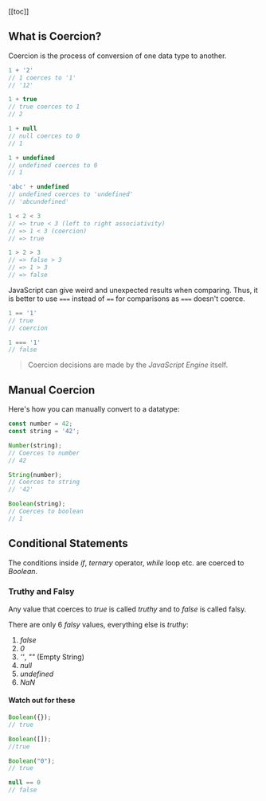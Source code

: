 [[toc]]

## What is Coercion?

Coercion is the process of conversion of one data type to another.

```javascript
1 + '2'
// 1 coerces to '1'
// '12'

1 + true
// true coerces to 1
// 2

1 + null
// null coerces to 0
// 1

1 + undefined
// undefined coerces to 0
// 1

'abc' + undefined
// undefined coerces to 'undefined'
// 'abcundefined'

1 < 2 < 3
// => true < 3 (left to right associativity)
// => 1 < 3 (coercion)
// => true

1 > 2 > 3
// => false > 3
// => 1 > 3
// => false
```

JavaScript can give weird and unexpected results when comparing. Thus, it is better to use `===` instead of `==` for comparisons as `===` doesn't coerce.

```javascript
1 == '1'
// true
// coercion

1 === '1'
// false
```

> Coercion decisions are made by the _JavaScript Engine_ itself.

## Manual Coercion

Here's how you can manually convert to a datatype:

```javascript
const number = 42;
const string = '42';

Number(string);
// Coerces to number
// 42

String(number);
// Coerces to string
// '42'

Boolean(string);
// Coerces to boolean
// 1
```

## Conditional Statements

The conditions inside _if_, _ternary_ operator, _while_ loop etc. are coerced to _Boolean_.

### Truthy and Falsy

Any value that coerces to _true_ is called _truthy_ and to _false_ is called falsy.

There are only 6 _falsy_ values, everything else is _truthy_:

1. _false_
2. _0_
3. _''_, _""_ (Empty String)
4. _null_
5. _undefined_
6. _NaN_

#### Watch out for these

```javascript
Boolean({});
// true

Boolean([]);
//true

Boolean("0");
// true

null == 0
// false
```
